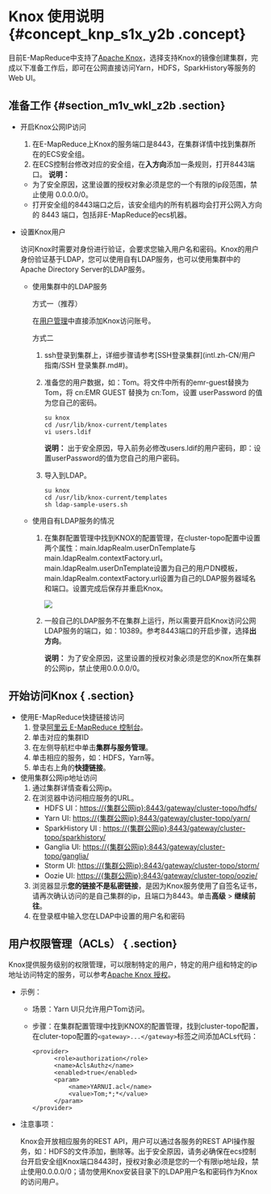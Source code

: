 # Knox 使用说明 {#concept_knp_s1x_y2b .concept}

目前E-MapReduce中支持了[Apache Knox](https://knox.apache.org/)，选择支持Knox的镜像创建集群，完成以下准备工作后，即可在公网直接访问Yarn，HDFS，SparkHistory等服务的Web UI。

## 准备工作 {#section_m1v_wkl_z2b .section}

-   开启Knox公网IP访问

    1.  在E-MapReduce上Knox的服务端口是8443，在集群详情中找到集群所在的ECS安全组。
    2.  在ECS控制台修改对应的安全组，在**入方向**添加一条规则，打开8443端口。
    **说明：** 

    -   为了安全原因，这里设置的授权对象必须是您的一个有限的ip段范围，禁止使用 0.0.0.0/0。
    -   打开安全组的8443端口之后，该安全组内的所有机器均会打开公网入方向的 8443 端口，包括非E-MapReduce的ecs机器。
-   设置Knox用户

    访问Knox时需要对身份进行验证，会要求您输入用户名和密码。Knox的用户身份验证基于LDAP，您可以使用自有LDAP服务，也可以使用集群中的Apache Directory Server的LDAP服务。

    -   使用集群中的LDAP服务

        方式一（推荐）

        在[用户管理](intl.zh-CN/用户指南/集群/用户管理.md#)中直接添加Knox访问账号。

        方式二

        1.  ssh登录到集群上，详细步骤请参考[SSH登录集群](intl.zh-CN/用户指南/SSH 登录集群.md#)。
        2.  准备您的用户数据，如：Tom。将文件中所有的emr-guest替换为 Tom，将 cn:EMR GUEST 替换为 cn:Tom，设置 userPassword 的值为您自己的密码。

            ```
            su knox
            cd /usr/lib/knox-current/templates  
            vi users.ldif
            ```

            **说明：** 出于安全原因，导入前务必修改users.ldif的用户密码，即：设置userPassword的值为您自己的用户密码。

        3.  导入到LDAP。

            ```
            su knox
            cd /usr/lib/knox-current/templates
            sh ldap-sample-users.sh
            ```

    -   使用自有LDAP服务的情况
        1.  在集群配置管理中找到KNOX的配置管理，在cluster-topo配置中设置两个属性：main.ldapRealm.userDnTemplate与main.ldapRealm.contextFactory.url。main.ldapRealm.userDnTemplate设置为自己的用户DN模板，main.ldapRealm.contextFactory.url设置为自己的LDAP服务器域名和端口。设置完成后保存并重启Knox。

            ![](http://static-aliyun-doc.oss-cn-hangzhou.aliyuncs.com/assets/img/17921/154200998911122_zh-CN.png)

        2.  一般自己的LDAP服务不在集群上运行，所以需要开启Knox访问公网LDAP服务的端口，如：10389。参考8443端口的开启步骤，选择**出方向**。

            **说明：** 为了安全原因，这里设置的授权对象必须是您的Knox所在集群的公网ip，禁止使用0.0.0.0/0。


## 开始访问Knox { .section}

-   使用E-MapReduce快捷链接访问
    1.  登录[阿里云 E-MapReduce 控制台](https://emr.console.aliyun.com/)。
    2.  单击对应的集群ID
    3.  在左侧导航栏中单击**集群与服务管理**。
    4.  单击相应的服务，如：HDFS，Yarn等。
    5.  单击右上角的**快捷链接**。
-   使用集群公网ip地址访问
    1.  通过集群详情查看公网ip。
    2.  在浏览器中访问相应服务的URL。
        -   HDFS UI：[https://\{集群公网ip\}:8443/gateway/cluster-topo/hdfs/](https://xn--%7Bip%7D-ch6m5309ab0an44r:8443/gateway/cluster-topo/hdfs/?spm=a2c4g.11186623.2.8.459af364CUTH7M)
        -   Yarn UI: [https://\{集群公网ip\}:8443/gateway/cluster-topo/yarn/](https://xn--%7Bip%7D-ch6m5309ab0an44r:8443/gateway/cluster-topo/yarn/?spm=a2c4g.11186623.2.9.459af364CUTH7M)
        -   SparkHistory UI : [https://\{集群公网ip\}:8443/gateway/cluster-topo/sparkhistory/](https://xn--%7Bip%7D-ch6m5309ab0an44r:8443/gateway/cluster-topo/sparkhistory/?spm=a2c4g.11186623.2.10.459af364CUTH7M)
        -   Ganglia UI: [https://\{集群公网ip\}:8443/gateway/cluster-topo/ganglia/](https://xn--%7Bip%7D-ch6m5309ab0an44r:8443/gateway/cluster-topo/ganglia/?spm=a2c4g.11186623.2.11.459af364CUTH7M)
        -   Storm UI: [https://\{集群公网ip\}:8443/gateway/cluster-topo/storm/](https://xn--%7Bip%7D-ch6m5309ab0an44r:8443/gateway/cluster-topo/storm/?spm=a2c4g.11186623.2.12.459af364CUTH7M)
        -   Oozie UI: [https://\{集群公网ip\}:8443/gateway/cluster-topo/oozie/](https://xn--%7Bip%7D-ch6m5309ab0an44r:8443/gateway/cluster-topo/oozie/?spm=a2c4g.11186623.2.13.459af364CUTH7M)
    3.  浏览器显示**您的链接不是私密链接**，是因为Knox服务使用了自签名证书，请再次确认访问的是自己集群的ip，且端口为8443。单击**高级** \> **继续前往**。
    4.  在登录框中输入您在LDAP中设置的用户名和密码

## 用户权限管理（ACLs） { .section}

Knox提供服务级别的权限管理，可以限制特定的用户，特定的用户组和特定的ip地址访问特定的服务，可以参考[Apache Knox 授权](https://knox.apache.org/books/knox-0-13-0/user-guide.html?spm=a2c4g.11186623.2.14.459af364CUTH7M#Authorization)。

-   示例：
    -   场景：Yarn UI只允许用户Tom访问。
    -   步骤：在集群配置管理中找到KNOX的配置管理，找到cluster-topo配置，在cluter-topo配置的`<gateway>...</gateway>`标签之间添加ACLs代码：

        ```
        <provider>
              <role>authorization</role>
              <name>AclsAuthz</name>
              <enabled>true</enabled>
              <param>
                  <name>YARNUI.acl</name>
                  <value>Tom;*;*</value>
              </param>
        </provider>
        ```

-   注意事项：

    Knox会开放相应服务的REST API，用户可以通过各服务的REST API操作服务，如：HDFS的文件添加，删除等。出于安全原因，请务必确保在ecs控制台开启安全组Knox端口8443时，授权对象必须是您的一个有限ip地址段，禁止使用0.0.0.0/0；请勿使用Knox安装目录下的LDAP用户名和密码作为Knox的访问用户。


